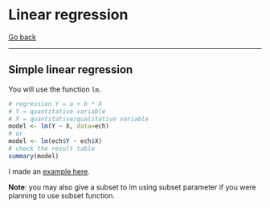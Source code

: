 # Linear regression

[Go back](..)

<hr class="sr">

## Simple linear regression

You will use the function ``lm``.

```r
# regression Y = a + b * X
# Y = quantitative variable
# X = quantitative/qualitative variable
model <- lm(Y ~ X, data=ech)
# or
model <- lm(ech$Y ~ ech$X)
# check the result table
summary(model)
```

I made an [example here](examples/slr.md).

**Note**: you may also give a subset
to lm using subset parameter
if you were planning to use
subset function.